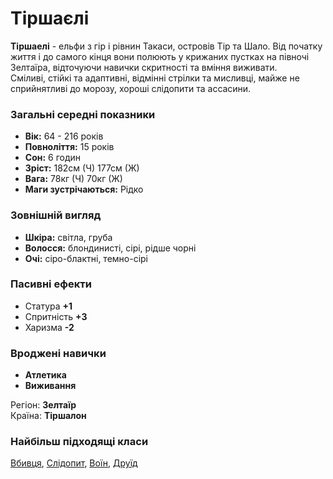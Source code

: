 # Тіршаєлі

**Тіршаелі** - ельфи з гір і рівнин Такаси, островів Тір та Шало. Від початку життя і до самого кінця вони полюють у крижаних пустках на півночі Зелтаїра, відточуючи навички скритності та вміння виживати.<br />
Сміливі, стійкі та адаптивні, відмінні стрілки та мисливці, майже не сприйнятливі до морозу, хороші слідопити та асcасини.

### Загальні середні показники
  - **Вік:** 64 - 216 років
  - **Повноліття:** 15 років
  - **Сон:** 6 годин
  - **Зріст:** 182см (Ч) 177см (Ж)
  - **Вага:** 78кг (Ч) 70кг (Ж)
  - **Маги зустрічаються:** Рідко

### Зовнішній вигляд
  - **Шкіра:** світла, груба
  - **Волосся:** блондинисті, сірі, рідше чорні
  - **Очі:** сіро-блактні, темно-сірі

### Пасивні ефекти
  - Статура **+1**
  - Спритність **+3**
  - Харизма **-2**

### Вроджені навички
  - **Атлетика**
  - **Виживання**

Регіон: **Зелтаїр**<br />
Країна: **Тіршалон**

### Найбільш підходящі класи

[Вбивця](/docs/classes/killer), [Слідопит](/docs/classes/ranger), [Воїн](/docs/classes/warrior), [Друїд](/docs/classes/druid)